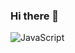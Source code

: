### Hi there 👋
![JavaScript](https://img.shields.io/badge/javascript-%23323330.svg?style=for-the-badge&logo=javascript&logoColor=%23F7DF1E)
<!--
**JennieC026/JennieC026** is a ✨ _special_ ✨ repository because its `README.md` (this file) appears on your GitHub profile.

Here are some ideas to get you started:

- 🔭 I’m currently working on ...
- 🌱 I’m currently learning ...
- 👯 I’m looking to collaborate on ...
- 🤔 I’m looking for help with ...
- 💬 Ask me about ...
- 📫 How to reach me: ...
- 😄 Pronouns: ...
- ⚡ Fun fact: ...
-->
